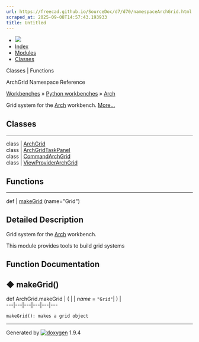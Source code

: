 ```yaml
---
url: https://freecad.github.io/SourceDoc/d7/d70/namespaceArchGrid.html
scraped_at: 2025-09-08T14:57:43.193933
title: Untitled
---
```


  * [ ![](https://www.freecad.org/svg/logo-freecad.svg) ](https://freecadweb.org "FreeCAD")
  * [Index](../../index.html "Index")
  * [Modules](../../modules.html "Modules list")
  * [Classes](../../annotated.html "Annotated list")

Classes | Functions

ArchGrid Namespace Reference

[Workbenches](../../d2/df2/group__WORKBENCHES.html) » [Python
workbenches](../../d1/d82/group__PYTHONWORKBENCHES.html) »
[Arch](../../df/dce/group__ARCH.html)

Grid system for the [Arch](../../df/dc6/namespaceArch.html) workbench.
[More...](../../d7/d70/namespaceArchGrid.html#details)

##  Classes  
  
---  
class | [ArchGrid](../../d7/d52/classArchGrid_1_1ArchGrid.html)  
class | [ArchGridTaskPanel](../../d6/da7/classArchGrid_1_1ArchGridTaskPanel.html)  
class | [CommandArchGrid](../../d9/d92/classArchGrid_1_1CommandArchGrid.html)  
class | [ViewProviderArchGrid](../../d4/dbf/classArchGrid_1_1ViewProviderArchGrid.html)  
  
##  Functions  
  
---  
def | [makeGrid](../../d7/d70/namespaceArchGrid.html#a0c183b2cdedbca5b76468c9722aa398f) (name="Grid")  
  
## Detailed Description

Grid system for the [Arch](../../df/dc6/namespaceArch.html) workbench.

This module provides tools to build grid systems

## Function Documentation

## ◆ makeGrid()

def ArchGrid.makeGrid  | ( |  | _name_ = `"Grid"`| ) |   
---|---|---|---|---|---  
      
    
    makeGrid(): makes a grid object

* * *

Generated by
[![doxygen](../../doxygen.svg)](https://www.doxygen.org/index.html) 1.9.4


